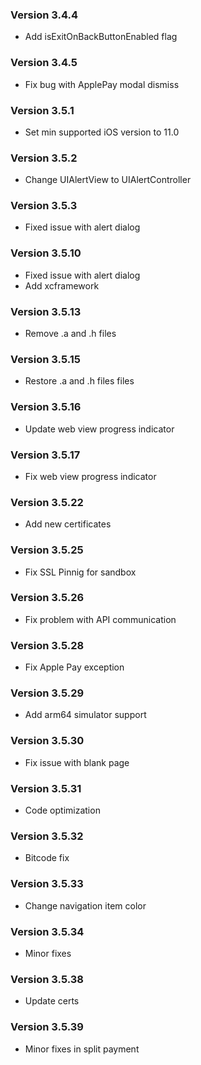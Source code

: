### Version 3.4.4
- Add isExitOnBackButtonEnabled flag

### Version 3.4.5
- Fix bug with ApplePay modal dismiss

### Version 3.5.1
- Set min supported iOS version to 11.0

### Version 3.5.2
- Change UIAlertView to UIAlertController

### Version 3.5.3
- Fixed issue with alert dialog

### Version 3.5.10
- Fixed issue with alert dialog
- Add xcframework

### Version 3.5.13
- Remove .a and .h files

### Version 3.5.15
- Restore .a and .h files files

### Version 3.5.16
- Update web view progress indicator

### Version 3.5.17
- Fix web view progress indicator

### Version 3.5.22
- Add new certificates

### Version 3.5.25
- Fix SSL Pinnig for sandbox

### Version 3.5.26
- Fix problem with API communication

### Version 3.5.28
- Fix Apple Pay exception

### Version 3.5.29
- Add arm64 simulator support

### Version 3.5.30
- Fix issue with blank page

### Version 3.5.31
- Code optimization

### Version 3.5.32
- Bitcode fix

### Version 3.5.33
- Change navigation item color

### Version 3.5.34
- Minor fixes

### Version 3.5.38
- Update certs

### Version 3.5.39
- Minor fixes in split payment
